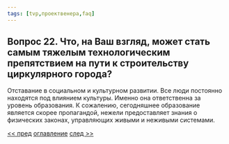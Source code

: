 ```yaml
---
tags: [tvp,проектвенера,faq]
---
```

## Вопрос 22. Что, на Ваш взгляд, может стать самым тяжелым технологическим препятствием на пути к строительству циркулярного города?

Отставание в социальном и культурном развитии. Все люди постоянно находятся под влиянием культуры. Именно она ответственна за уровень образования. К сожалению, сегодняшнее образование является скорее пропагандой, нежели предоставляет знания о физических законах, управляющих живыми и неживыми системами.

[<< пред](Вопрос%2021.%20Я%20заметил%20некоторое%20сходство%20между%20Вашим%20мышлением%20и%20представлениями%20французского%20архитектора%20Леду%20об%20идеальном%20городе..md) [оглавление](FAQ%20%D0%BF%D0%BE%20%D0%BF%D1%80%D0%BE%D0%B5%D0%BA%D1%82%D1%83%20%C2%AB%D0%92%D0%B5%D0%BD%D0%B5%D1%80%D0%B0%C2%BB.md) [след >>](Вопрос%2023.%20Внешний%20вид%20многих%20Ваших%20моделей%20кажется%20немного%20старомодным..md)